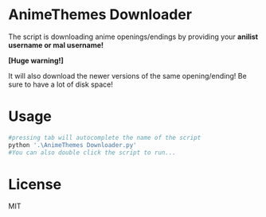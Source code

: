 # AnimeThemes Downloader

The script is downloading anime openings/endings by providing your **anilist username or mal username!**

**[Huge warning!]** 

It will also download the newer versions of the same opening/ending! Be sure to have a lot of disk space!

# Usage

```python
#pressing tab will autocomplete the name of the script
python '.\AnimeThemes Downloader.py' 
#You can also double click the script to run...
```

# License

MIT